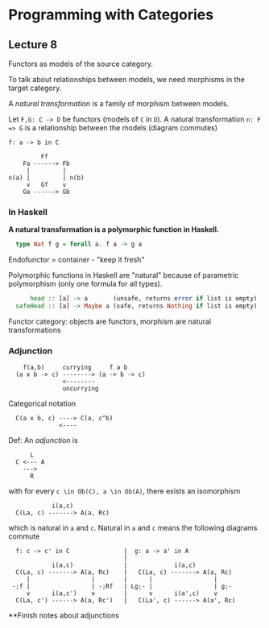 # Programming with Categories
## Lecture 8

Functors as models of the source category.

To talk about relationships between models, we need morphisms in the target category.

A *natural transformation* is a family of morphism between models.

Let `F,G: C -> D` be functors (models of `C` in `D`). A natural transformation `n: F => G` is a relationship between the models (diagram commutes)
```
f: a -> b in C

         Ff
    Fa ------> Fb
     |         |
n(a) |         | n(b)
     v   Gf    v
    Ga ------> Gb
```

### In Haskell
**A natural transformation is a polymorphic function in Haskell.**

```haskell
  type Nat f g = forall a. f a -> g a
```

Endofunctor = container - "keep it fresh"

Polymorphic functions in Haskell are "natural" because of parametric polymorphism (only one formula for all types).

```haskell
      head :: [a] -> a       (unsafe, returns error if list is empty)
  safeHead :: [a] -> Maybe a (safe, returns Nothing if list is empty)
```

Functor category: objects are functors, morphism are natural transformations

### Adjunction
```
    f(a,b)     currying     f a b
  (a x b -> c) --------> (a -> b -> c)
               <--------
               uncurrying
```

Categorical notation

```
  C(a x b, c) ----> C(a, c^b)
              <----
```

Def: An *adjunction* is
```
      L
  C <--- A
    --->
      R
```
with for every `c \in Ob(C), a \in Ob(A)`, there exists an isomorphism
```
            i(a,c)
  C(La, c) -------> A(a, Rc)
```
which is natural in `a` and `c`. Natural in `a` and `c` means the following diagrams commute
```
  f: c -> c' in C               |  g: a -> a' in A
                                |
            i(a,c)              |             i(a,c)
  C(La, c) -------> A(a, Rc)    |   C(La, c) -------> A(a, Rc)
     |                 |        |      |                 |
 -;f |                 | -;Rf   | Lg;- |                 | g;-
     v      i(a,c')    v        |      v      i(a',c)    v
  C(La, c') ------> A(a, Rc')   |   C(La', c) ------> A(a', Rc)
```

**Finish notes about adjunctions
